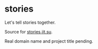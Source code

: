 stories
=======

Let's tell stories together.

Source for [stories.jit.su](http://stories.jit.su).

Real domain name and project title pending.
